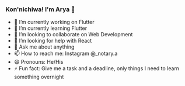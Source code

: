### Kon'nichiwa! I'm Arya 👋

- 🔭 I’m currently working on Flutter
- 🌱 I’m currently learning Flutter
- 👯 I’m looking to collaborate on Web Development
- 🤔 I’m looking for help with React
- 💬 Ask me about anything
- 📫 How to reach me: Instagram @_notary.a
- 😄 Pronouns: He/His
- ⚡ Fun fact: Give me a task and a deadline, only things I need to learn something overnight
